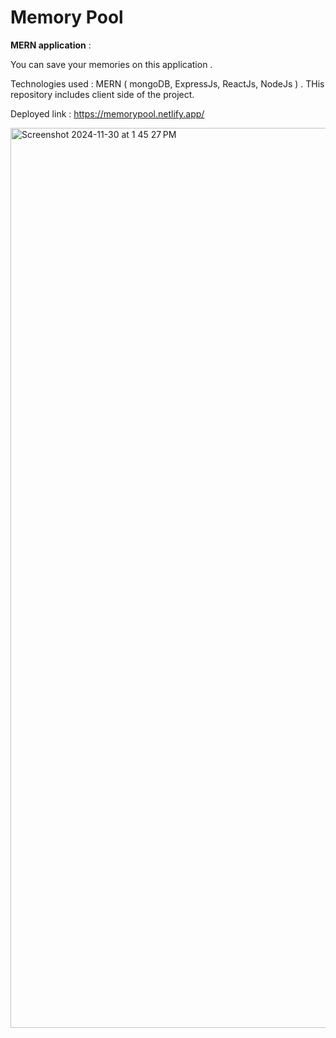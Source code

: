 # Memory Pool

**MERN application** :

You can save your memories on this application .

Technologies used : MERN ( mongoDB, ExpressJs, ReactJs, NodeJs ) .
THis repository includes client side of the project.

Deployed link : https://memorypool.netlify.app/


<img width="1440" alt="Screenshot 2024-11-30 at 1 45 27 PM" src="https://github.com/user-attachments/assets/e1ed0e15-e478-4c2d-8f93-238ce8885c99">
